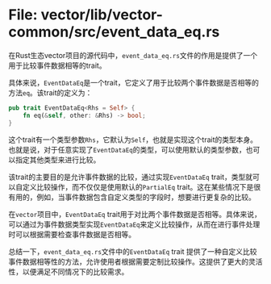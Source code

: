 # File: vector/lib/vector-common/src/event_data_eq.rs

在Rust生态vector项目的源代码中，`event_data_eq.rs`文件的作用是提供了一个用于比较事件数据相等的trait。

具体来说，`EventDataEq`是一个trait，它定义了用于比较两个事件数据是否相等的方法`eq`。该trait的定义为：

```rust
pub trait EventDataEq<Rhs = Self> {
    fn eq(&self, other: &Rhs) -> bool;
}
```

这个trait有一个类型参数`Rhs`，它默认为`Self`，也就是实现这个trait的类型本身。也就是说，对于任意实现了`EventDataEq`的类型，可以使用默认的类型参数，也可以指定其他类型来进行比较。

该trait的主要目的是允许事件数据的比较，通过实现`EventDataEq` trait，类型就可以自定义比较操作，而不仅仅是使用默认的`PartialEq` trait。这在某些情况下是很有用的，例如，当事件数据包含自定义类型的字段时，想要进行更复杂的比较。

在`vector`项目中，`EventDataEq` trait用于对比两个事件数据是否相等。具体来说，可以通过为事件数据类型实现`EventDataEq`来定义比较操作，从而在进行事件处理时可以根据需要检查事件数据是否相等。

总结一下，`event_data_eq.rs`文件中的`EventDataEq` trait 提供了一种自定义比较事件数据相等性的方法，允许使用者根据需要定制比较操作。这提供了更大的灵活性，以便满足不同情况下的比较需求。

